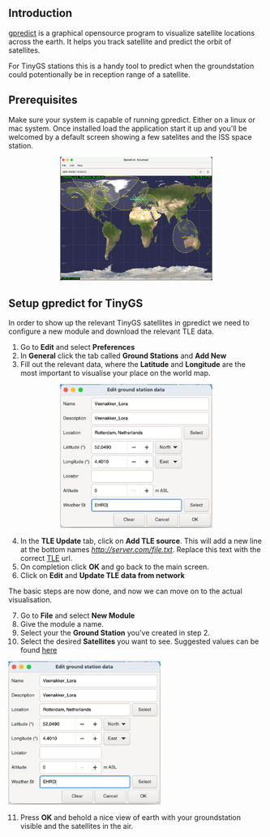 ## Introduction

[gpredict](http://gpredict.oz9aec.net/) is a graphical opensource program to visualize satellite locations across the earth. It helps you track satellite and predict the orbit of satellites.

For TinyGS stations this is a handy tool to predict when the groundstation could potentionally be in reception range of a satellite.

## Prerequisites

Make sure your system is capable of running gpredict. Either on a linux or mac system. Once installed load the application start it up and you'll be welcomed by a default screen showing a few satelites and the ISS space station.

<p align="center">
<img src="images/gpredict/gpredict.png" width="300">
</p>

## Setup gpredict for TinyGS

In order to show up the relevant TinyGS satellites in gpredict we need to configure a new module and download the relevant TLE data.

1. Go to **Edit** and select **Preferences**
2. In **General** click the tab called **Ground Stations** and **Add New**
3. Fill out the relevant data, where the **Latitude** and **Longitude** are the most important to visualise your place on the world map.
<p align="center">
<img src="images/gpredict/groundstation.png" width="300">
</p>

4. In the **TLE Update** tab, click on **Add TLE source**. This will add a new line at the bottom names *http://server.com/file.txt*. Replace this text with the correct [TLE](TLE) url.
5. On completion click **OK** and go back to the main screen.
6. Click on **Edit** and **Update TLE data from network**

The basic steps are now done, and now we can move on to the actual visualisation.

7. Go to **File** and select **New Module**
8. Give the module a name.
9. Select your the **Ground Station** you've created in step 2.
10. Select the desired **Satellites** you want to see. Suggested values can be found [here](https://tinygs.com/satellites)
    <p align="center">
<img src="images/gpredict/groundstation.png" width="300">
</p>

11. Press **OK** and behold a nice view of earth with your groundstation visible and the satellites in the air.